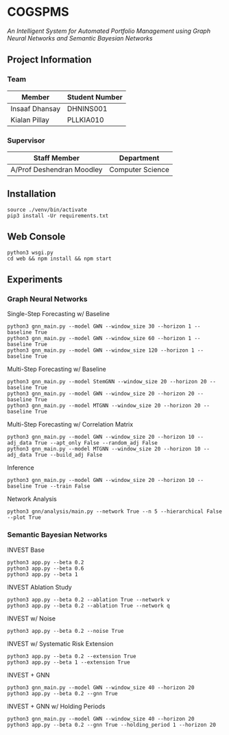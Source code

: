 # COGSPMS

*An Intelligent System for Automated Portfolio Management using Graph Neural Networks and Semantic Bayesian Networks*

## Project Information

### Team

| Member          | Student Number|
| -------------   |-------------  |
| Insaaf Dhansay  | DHNINS001     |
| Kialan Pillay   | PLLKIA010     |

### Supervisor

| Staff Member              | Department           |
| -------------             |-------------         |
| A/Prof Deshendran Moodley | Computer Science     |

## Installation

```
source ./venv/bin/activate
pip3 install -Ur requirements.txt
```

## Web Console

```
python3 wsgi.py
cd web && npm install && npm start
```

## Experiments

### Graph Neural Networks

Single-Step Forecasting w/ Baseline

```
python3 gnn_main.py --model GWN --window_size 30 --horizon 1 --baseline True
python3 gnn_main.py --model GWN --window_size 60 --horizon 1 --baseline True
python3 gnn_main.py --model GWN --window_size 120 --horizon 1 --baseline True
```

Multi-Step Forecasting w/ Baseline

```
python3 gnn_main.py --model StemGNN --window_size 20 --horizon 20 --baseline True
python3 gnn_main.py --model GWN --window_size 20 --horizon 20 --baseline True
python3 gnn_main.py --model MTGNN --window_size 20 --horizon 20 --baseline True
```

Multi-Step Forecasting w/ Correlation Matrix

```
python3 gnn_main.py --model GWN --window_size 20 --horizon 10 --adj_data True --apt_only False --random_adj False
python3 gnn_main.py --model MTGNN --window_size 20 --horizon 10 --adj_data True --build_adj False
```

Inference

```
python3 gnn_main.py --model GWN --window_size 20 --horizon 10 --baseline True --train False
```

Network Analysis

```
python3 gnn/analysis/main.py --network True --n 5 --hierarchical False --plot True
```

### Semantic Bayesian Networks

INVEST Base

```
python3 app.py --beta 0.2
python3 app.py --beta 0.6
python3 app.py --beta 1
```

INVEST Ablation Study

```
python3 app.py --beta 0.2 --ablation True --network v
python3 app.py --beta 0.2 --ablation True --network q
```

INVEST w/ Noise

```
python3 app.py --beta 0.2 --noise True
```

INVEST w/ Systematic Risk Extension

```
python3 app.py --beta 0.2 --extension True
python3 app.py --beta 1 --extension True
```

INVEST + GNN

```
python3 gnn_main.py --model GWN --window_size 40 --horizon 20
python3 app.py --beta 0.2 --gnn True
```

INVEST + GNN w/ Holding Periods

```
python3 gnn_main.py --model GWN --window_size 40 --horizon 20
python3 app.py --beta 0.2 --gnn True --holding_period 1 --horizon 20
```